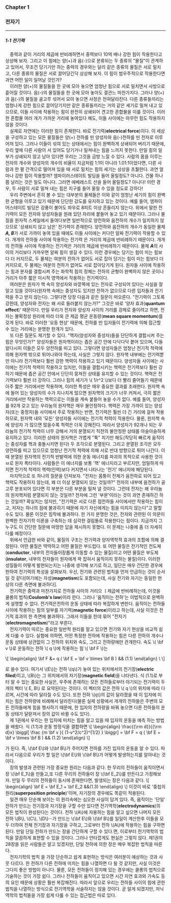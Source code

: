 ### Chapter 1
### 전자기
---
##### 1-1 전기력


&emsp;중력과 같이 거리의 제곱에 반비례하면서 중력보다 10억 배나 강한 힘이 작용한다고 상상해 보자. 그리고 이 힘에는 양(+)과 음(-)으로 분류되는 두 종류의 "물질"이 관계하고 있어서, 무조건 당기기만 하는 중력의 경우와는 달리 같은 종류의 물질은 서로 밀치고, 다른 종류의 물질은 서로 끌어당긴닥 상상해 보자. 이 힘이 범우주적으로 작용한다면 과연 어떤 일이 일어날 것인가?
<br>
&emsp;이러한 양(+)의 물질들을 한 곳에 모아 놓으면 엄청난 힘으로 서로 밀치면서 사방으로 흩어질 것이다. 음(-)의 물질들을 한 곳에 모아 놓아도 결관느 마찬가지다. 그러나 양(+)과 음(-)의 물질을 골고루 섞어서 모아 놓으면 사정은 전혀달라진다. 다른 종류들끼리는 엄청나게 강한 힘으로 끌어당기지만 같은 종류들끼리는 거의 같은 세기로 밀쳐 내고 있으므로, 이들 사이에 작용하는 힘이 완전히 상쇄되어 견고한 혼합물을 이룰 것이다. 이러한 혼합물 여러 개가 가까운 거리에 놓여있다 해도, 이들 사이에는 아무런 힘도 작용하지 않을 것이다.
<br>
&emsp;실제로 자연에는 이러한 힘이 존재한다. 바로 전기력(**electrical force**)이다. 이 세상을 구성하고 있는 모든 물질들은 양(+) 전하를 띤 양성자와 음(-)전하를 띤 전자로 이루어져 있다. 그러나 이들이 섞여 있는 상태에서는 힘이 완벽하게 상쇄되어 버리기 때문에, 우리 옆에 다른 사람이 서 있어도 당기거나 밀쳐내는 힘을 느끼지 못한다. 만일 힘의 일부가 상쇄되지 않고 남아 있다면 우리는 그것을 금방 느낄 수 있다. 사람의 몸을 이루는 전자의 개수와 양성자의 개수의 비율이 지금처럼 1:1이 아니라 1.01:1이었다면, 다른 사람과 한 팔 간격으로 떨어져 있을 때 서로 밀치는 힘의 세기는 상상을 초웛한다. 과연 얼마나 강한 힘이 작용할까? 엠파이러스테이트 빌딩을 들어 올릴정도? 아니다. 건물 하나쯤 날리는 것은 일도 아니다. 그러면 에베레스트 산을 들어 올릴정도? 아니다! 이런 경우, 두 사람이 서로 밀쳐 내는 힘은 지구를 들어 올릴 수 있을 정도로 강하다!
<br>
&emsp;우리 주변에서 흔히 볼 수 있는 대부분의 물체들은 이와 같이 엄청난 세기의 힘이 완벽한 균형을 이루고 있기 때문에 단단한 강도를 유지하고 있는 것이다. 예를 들어, 엠파이어스테이트 빌딩은 강풍이 불어도 좌우로 8피트 이상 흔들리지 않는다. 위에서 말한 전기력이 모든 전자와 양성자들을 원래 있던 자리에 붙들어 놓고 있기 때문이다. 그러나 물질을 원자적 스케일에서 들여다보면 일반적으로 양전하와 음전하의 개수가 일치하지 않으므로 '상쇄되지 않고 남은' 전기력이 존재한다. 양전하와 음전하의 개수가 동일한 물체 ***A, B***가 서로 가까이 놓여 있을 때에도 이들 사이에는 커다란 알짜 전기력이 작용할 수 있다. 개개의 전하들 사이에 작용하는 전기력 은 거리의 제곱에 반비례하기 때문이다. 개개의 전하들 사이에 작용하는 전기력은 거리의 제곱에 반비례하기 때문이다. 물체 ***A***의 사이의 거리보다 가까우면 알짜 힘이 생길 수 있다. 이런 경우에는 당기는 힘이 미는 힘보다 더 커지므로, 두 물체는 여분의 전하가 없어도 서로 잡아 당기는 힘이 미는 힘보다 더 커지므로, 두 물체는 여분의 전하가 없어도 서로 잡아당기게 된다. 원자들 사이에 작용하는 힘과 분자를 결합시켜 주는 화학적 힘의 정체는 전하의 균형이 완벽하지 않은 곳이나 거리가 아주 짧은 미시적 영역에서 작용하는 전기력이다.
<br>
&emsp;여러분은 원자가 핵 속의 양성자와 바깥쪽에 있는 전자로 구성되어 있다는 사실을 잘 알고 있을 것이다(원자핵 속에는 중성자도 있지만 전하가 없으므로 다른 입자들과 전기력을 주고 받지 않는다). 그렇다면 당장 다음과 같은 질문이 떠오른다.  "전기력이 그토록 강한데, 양성자와 전자는 왜 서로 들러붙지 않는가?" 그것은 바로 '양자 효과(**quantum effect**)' 때문이다. 만일 우리가 전자와 양성자 사이의 거리를 강제로 줄이려고 하면, 전자는 불확정성 원리에 따라 더욱 큰 제곱 평균 운동량(**mean square momentum**)를 갖게 된다. 바로 이러한 '요동 현상' 때문에, 전하를 띤 입자들이 전기력에 의해 접근할 수 있는 거리에는 분명한 한걔가 있다.
<br>
&emsp;또 다른 질문도 제기할 수 있다. "핵자(양성자와 중성자)들을 단단하게 결합시켜 주는 힘은 무엇인가?" 양성자들은 원자핵이라는 좁은 공간 안에 다닥다닥 븥어 있으며, 다들 알다시피 이들은 모두 양전하를 띠고 있다. 그렇다면 양성자들은 엄청난 전기적 척력에 의해 원자핵 밖으로 튀어나와야 하는데, 사실은 그렇지 않다. 원자핵 내부에는 전기력뿐만 아니라 전기력보다 훨씬 강한 핵력이 작용하고 있기 때문이다. 양성자들 사이에는 사이에는 전기적 척력이 작용하고 있지만, 이들을 결합시키는 핵력은 전기력보다 훨씬 강하기 때문에 좁은 공간 안에서 단단히 뭉쳐진 상태를 유지할 수 있는 것이다. 핵력은 전기력보다 훨씬 더 강하다. 그러나 힘의 세기가 \\( 1/r^2 \\)보다 더 빨리 줄어들기 때문에 아주 짧은 거리에서만 작용하며, 이러한 특성은 매우 중요한 결과를 초래한다. 원자핵 속에 들어 있는 양성자의 수가 지나치게 많으면 원자핵의 크기가 너무 커져서, 극히 짧은 거리에서만 작용하는 핵력으로는 이들을 계속 붙들어 놓을 수가 없다. 예를 들어, 양성자를 92개 갖고 있는 우라눔의 원자핵은 매우 물안정하다. 핵력은 가장 가까이 있는 양성자(또는 중정자)들 사이에서 주로 작용하는 반면, 전기력은 훨씬 더 긴 거리에 걸쳐 작용하므로, 원자핵 내의 '모든' 양성자들 사이에는 전기적 척력이 작용한다. 물론, 원자핵 속에 양성자 가 많으면 많을수록 척력은 더욱 강해진다. 따라서 양성자가 92개나 되는 우라늄의 전기적 척력이 너무 강해서 거의 분열되기 직전의 불안정한 상태를 아슬아슬하게 유지하고 있다. 이러한 상태의 원자핵은 가볍게 "툭" 치기만 해도(작당히 빠르게 움직이는 중성자를 핵과 충돌시키면 된다) 두 조각으로 분열된다. 그리고 분열된 조각은 모두 양전하를 띠고 있으므로 엄청난 전기적 척력에 의해 서로 반대 방향으로 튀어 나간다. 이때 분열된 원자핵의 전기적 반발력에 의한 운동 에너지를 파괴의 목적으로 사용한 것이 ㅂ로 원자 폭타이다. 사람들은 이 에너지를 보통 '핵' 에너지라고 부르지만, 엄밀하게 따지면 전기적 척력이 핵력(인력)보다 커지면서 나타나는 '전기' 에너지에 해당된다.
<br>
&emsp;마지막으로 또 하나의 질문을 던져보자. "전자는 몸퉁이 전체가 음전하로 되어 있고 핵력도 작용하지 않는데, 왜 더 이상 분열되지 않는 것일까?" 전자의 내부에 음전하가 골고루 분포되어 있다면 각 부분은 다른 부분을 밀쳐 낼 것이다. 그런데 전자는 왜 우라늄의 원자핵처럼 분열되지 않는 것일까? 전자에 그런 '부분'이라는 것이 과연 존재하긴 하는 것일까? 확실치는 않지만, "전기력은 서로 다른 점전하들 사이에서만 작용하는 힘이고, 저자는 하나의 점에 불과히기 때문에 자기 자신에게는 힘을 미치지 않는다"고 말할 수도 있다. 물론 이것은 짐작에 불과하다. 한 가지 분명한 것은, 전자와 관련된 이 의문이 완벽한 전자기학 이론을 구축하는 데 심각한 걸림돌로 작용한다는 점이다. 지금까지 그 누구도 이 간단한 질문에 마땅한 답을 제시하지 못했다. 이 문제는 나중에 좀 더 자세히 다룰 예정이다.
<br>
&emsp;위에서 언급한 바와 같이, 물질의 구조는 전기력과 양자역학적 효과의 조합에 의해 결정된다. 어떤 물질은 딱딱하고 어떤 물질은 부드럽다. 또 어떤 물질은 전기적인 전도체(**conductor**, 내부의 전자들이장롭게 이동할 수 있는 물질)이고 어떤 물질은 부도체 (**insulator**, 내부의 전자들이 원자에게 꽉 잡혀서 움직이지 못하는 물질)이다. 이러한 성질들이 어떻게 발현되는지는 나중에 생각해 보기로 하고, 일단은 매우 간단한 경우에 한하여 전기력의 특성을 살펴보자. 우선, 전기와 관련된 법칙을 먼저 언급하는 것이 순서일 것 같다[여기에는 자성(**magnetism**)도 포함되는데, 사실 전기와 자기는 동일한 현상의 다른 측면에 불과하다].
<br>
&emsp;전기력은 중력과 마찬가지로 전하들 사이의 거리으 ㅣ제곱에 반비례하는데, 이것을 쿨롱의 법칙(**Coulomb's law**)이라 한다. 그러나 '움직이는 전하'는 이법칙으로 완벽하게 설명할 수 없다. 전기력은전하의 운동 상태에 따라 복잡하게 변한다. 움직이는 전하들 사이에 작용하는 힘의 일부를 자기력(**magnetic force**)이라고 하는데, 사실 이것은 전기적 효과의 한 측면에 불과하다. 그래서 이들을 한데 묶어 "전자기(**electromagnetism**)"라고 부른다.
<br>
&emsp;전자기력이 따르는 중요한 일반적 원리를 알고 있으면 전기와 자기 현상을 비교적 쉽게 다룰 수 있다. 실험에 의하면, 어떤 특정한 전하에 작용하는 힘은 다른 전하의 개수나 운동 상태에 상관없이 그 전하의 위치와 속도, 그리고 전하량에만 관걔한다. 속도 \\( \bf v \\)로 운동하는 전하 \\( q \\)에 작용하는 힘 \\( \bf F \\)는

\\[ \begin{align}  \bf F &= q \( \bf E + \bf v \times \bf B \) && (1.1) \end{align} \\ \\]

로 쓸수 있다. 여기서 \\(E\\)는 전하 \\(q\\)가 놓여 있는 위치에서의 전기장(**electric filed**)이고, \\(B\\)는 그 위치에서의 자기장(**magnetic field**)을 나타낸다. 식 (1.1)로 부터 알 수 있는 중요한 사실은, 우주에 존재하는 모든 전하들로부터 야기되는 전기력이 두 개의 벡터 \\( E, B\\) 로 요약된다는 것이다. 이 벡터의 값은 전하 \\( q \\)의 위치에 따라 다르며, 시간에 따라 달라질 수도 있다. 또한 전하 \\(q\\)의 값이 달라졌을 때 이 입자에 미치는 힘은 전하량에 비례해서 달라진다(물론 실제 상황에서 개개의 전하들은 주변의 모든 전하들에게 힘을 행사하기 때문에, 한 입자의 전하량을 바꿔 놓으면 다른 전하들의 운동 상태가 달랃져서 장의 값이 바뀔 수도 있다).
<br>
&emsp;제 1권에서 우리는 한 입자에 미치는 힘을 알고 있을 때 입자의 운동을 예측 하는 방법을 배웠다. 식 (1.1)과 운동 방정식을 결합하면
\\[  \begin{align} \frac{{\rm d}​}{{\rm d}​x}​   \biggl[ \frac {m \bf v }{ (1-v^2/c^2)^{1/2} } \biggr]  = \bf F = q \( \bf E + \bf v \times \bf B \) && (1.2) \end{align} \\]

가 된다. 즉, \\(\bf E\\)와 \\(\bf B\\)가 주어지면 전하를 가진 입자의 운동을 알 수 있다. 따라서 다음으로 우리가 할 일은 \\(\bf E\\)와 \\(\bf B\\)가 어떻게 발생하는지를 알아내는 것이다.
<br>
&emsp;장의 발생과 관련된 가장 중요한 원리는 다음과 같다. 한 무리의 전하들이 움직이면서 장 \\(\bf E_1\\)을 만들고,또 다른 무리의 전하들이 장 \\(\bf E_2\\)를 만든다고 가정해보자. 만일 두 무리의 전하들이 동시에 존재한다면, 발생되는 장은 다음과 같다.
\\[ \begin{align} \bf E = \bf E_1 + \bf E_2 &&(1.3) \end{align} \\]
이것이 바로 '중첩의 원리(**superposition principle**)'이며, 자기장의 경우에도 똑같이 적용된다.
<br>
&emsp;일견 매우 단순해 보이는 이 원리속에는 심오한 사실이 담겨 있다. 즉, 움직이는 '단일' 전하가 만드는 전기장과 자기장을 구할 수만 있다면 전기역학(**electrodynamics**)의 모든 법칙이 완성된다는 것이다. 전하 \\(A\\)에 자용하는 힘을 알고 싶으면 나머지 모든 전하 \\(B\\), \\(C\\), \\(D\\)···가 만드는 \\(\bf E\\)와 \\(\bf B\\)를 일일이 계산한후 이들을 모두 더하여 전체 전기장과 자기장을 구하고, 그로부터 전하 \\(A\\)에 작용하는 힘을 구하면 된다. 만일 단일 전하가 만드는 장을 간단하게 구할 수 있다.면, 이로부터 전기역학의 법칙을 깔끔하게 표현할 수 있을 것이다. 그러나 안타깝게도 현실은 그렇지 않다. 제1권의 28장을 읽은 사람들은 알고 있겠지만, 단일 전하에 의한 장은 매우 복잡한 법칙을 따른다.
<br>
&emsp;전자기학의 법칙 을 가장 단순하고 쉽게 표현하는 방식은 여러분이 예상하는 것과 사뭇 다르다. 한 전하가 다른 전하에 미치는 힘을 나열하면 다 될 것 같지만, 사실 이것은 그다지 좋은 방법이 아니다. 물론, 모든 전하들이 정지해 있는 경우에는 쿨롱의 법칙으로 기술하는 것이 가장 쉽다. 그러나 전하들이 움직이고 있으면 시간 지연 효과와 가속도 등의 요인 때문에 상황은 훨씬 복잡해진다. 따라서 앞으로 우리는 전하들 사이의 힘에 관한 법칙을 나열하는 방식으로 전기역학을 서술하지는 않을 것이다. 곧 알게 되겠지만, 저닉역학의 법칙들을 가장 쉽게 다룰 수 있는 접근법은 따로 있다.
